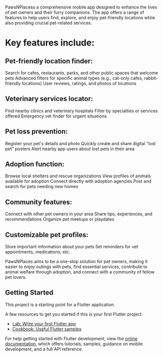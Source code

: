 <p><bold>PawsNPlacess a comprehensive mobile app designed to enhance the lives of pet owners and their furry companions. The app offers a range of features to help users find, explore, and enjoy pet-friendly locations while also providing crucial pet-related services. </p>
<h1>Key features include:</h1>
<h2>Pet-friendly location finder:</h2>

Search for cafes, restaurants, parks, and other public spaces that welcome pets
Advanced filters for specific animal types (e.g., cat-only cafes, rabbit-friendly locations)
User reviews, ratings, and photos of locations


<h2>Veterinary services locator:</h2>

Find nearby clinics and veterinary hospitals
Filter by specialties or services offered
Emergency vet finder for urgent situations


<h2>Pet loss prevention:</h2>

Register your pet's details and photo
Quickly create and share digital "lost pet" posters
Alert nearby app users about lost pets in their area


<h2>Adoption function:</h2>

Browse local shelters and rescue organizations
View profiles of animals available for adoption
Connect directly with adoption agencies
Post and search for pets needing new homes


<h2>Community features:</h2>

Connect with other pet owners in your area
Share tips, experiences, and recommendations
Organize pet meetups or playdates


<h2>Customizable pet profiles:</h2>

Store important information about your pets
Set reminders for vet appointments, medications, etc.



PawsNPlaces aims to be a one-stop solution for pet owners, making it easier to enjoy outings with pets, find essential services, contribute to animal welfare through adoption, and connect with a community of fellow pet lovers.

## Getting Started

This project is a starting point for a Flutter application.

A few resources to get you started if this is your first Flutter project:

- [Lab: Write your first Flutter app](https://docs.flutter.dev/get-started/codelab)
- [Cookbook: Useful Flutter samples](https://docs.flutter.dev/cookbook)

For help getting started with Flutter development, view the
[online documentation](https://docs.flutter.dev/), which offers tutorials,
samples, guidance on mobile development, and a full API reference.
